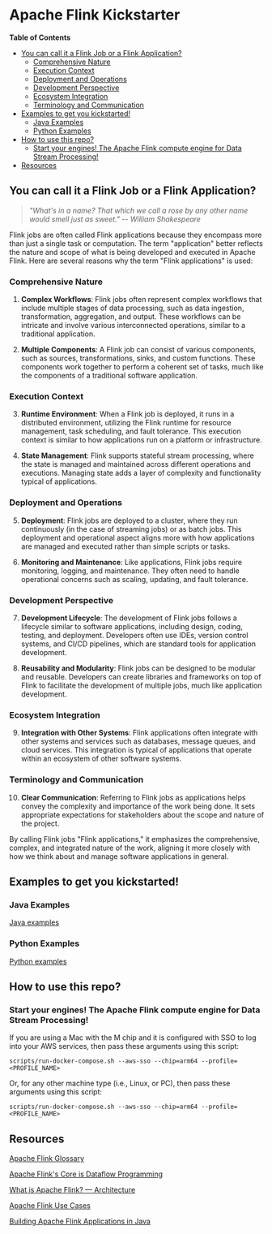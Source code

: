 # Apache Flink Kickstarter

**Table of Contents**

<!-- toc -->
+ [You can call it a Flink Job or a Flink Application?](#you-can-call-it-a-flink-job-or-a-flink-application)
    - [Comprehensive Nature](#comprehensive-nature)
    - [Execution Context](#execution-context)
    - [Deployment and Operations](#deployment-and-operations)
    - [Development Perspective](#development-perspective)
    - [Ecosystem Integration](#ecosystem-integration)
    - [Terminology and Communication](#terminology-and-communication)
+ [Examples to get you kickstarted!](#examples-to-get-you-kickstarted)
    - [Java Examples](#java-examples)
    - [Python Examples](#python-examples)
+ [How to use this repo?](#how-to-use-this-repo)
    + [Start your engines!  The Apache Flink compute engine for Data Stream Processing!](#start-your-engines--the-apache-flink-compute-engine-for-data-stream-processing)
+ [Resources](#resources)
<!-- tocstop -->

## You can call it a Flink Job or a Flink Application?

> _"What's in a name? That which we call a rose by any other name would smell just as sweet." -- William Shakespeare_

Flink jobs are often called Flink applications because they encompass more than just a single task or computation. The term "application" better reflects the nature and scope of what is being developed and executed in Apache Flink. Here are several reasons why the term "Flink applications" is used:

### Comprehensive Nature
1. **Complex Workflows**: Flink jobs often represent complex workflows that include multiple stages of data processing, such as data ingestion, transformation, aggregation, and output. These workflows can be intricate and involve various interconnected operations, similar to a traditional application.

2. **Multiple Components**: A Flink job can consist of various components, such as sources, transformations, sinks, and custom functions. These components work together to perform a coherent set of tasks, much like the components of a traditional software application.

### Execution Context
3. **Runtime Environment**: When a Flink job is deployed, it runs in a distributed environment, utilizing the Flink runtime for resource management, task scheduling, and fault tolerance. This execution context is similar to how applications run on a platform or infrastructure.

4. **State Management**: Flink supports stateful stream processing, where the state is managed and maintained across different operations and executions. Managing state adds a layer of complexity and functionality typical of applications.

### Deployment and Operations
5. **Deployment**: Flink jobs are deployed to a cluster, where they run continuously (in the case of streaming jobs) or as batch jobs. This deployment and operational aspect aligns more with how applications are managed and executed rather than simple scripts or tasks.

6. **Monitoring and Maintenance**: Like applications, Flink jobs require monitoring, logging, and maintenance. They often need to handle operational concerns such as scaling, updating, and fault tolerance.

### Development Perspective
7. **Development Lifecycle**: The development of Flink jobs follows a lifecycle similar to software applications, including design, coding, testing, and deployment. Developers often use IDEs, version control systems, and CI/CD pipelines, which are standard tools for application development.

8. **Reusability and Modularity**: Flink jobs can be designed to be modular and reusable. Developers can create libraries and frameworks on top of Flink to facilitate the development of multiple jobs, much like application development.

### Ecosystem Integration
9. **Integration with Other Systems**: Flink applications often integrate with other systems and services such as databases, message queues, and cloud services. This integration is typical of applications that operate within an ecosystem of other software systems.

### Terminology and Communication
10. **Clear Communication**: Referring to Flink jobs as applications helps convey the complexity and importance of the work being done. It sets appropriate expectations for stakeholders about the scope and nature of the project.

By calling Flink jobs "Flink applications," it emphasizes the comprehensive, complex, and integrated nature of the work, aligning it more closely with how we think about and manage software applications in general.

## Examples to get you kickstarted!

### Java Examples
[Java examples](java/README.md)

### Python Examples
[Python examples](python/README.md)

## How to use this repo?

### Start your engines!  The Apache Flink compute engine for Data Stream Processing!

If you are using a Mac with the M chip and it is configured with SSO to log into your AWS services, then pass these arguments using this script:
```
scripts/run-docker-compose.sh --aws-sso --chip=arm64 --profile=<PROFILE_NAME>
```

Or, for any other machine type (i.e., Linux, or PC), then pass these arguments using this script:
```
scripts/run-docker-compose.sh --aws-sso --chip=arm64 --profile=<PROFILE_NAME>
```

## Resources

[Apache Flink Glossary](https://github.com/j3-signalroom/j3-techstack-lexicon/blob/main/apache-flink-glossary.md)

[Apache Flink's Core is Dataflow Programming](https://en.wikipedia.org/wiki/Dataflow_programming)

[What is Apache Flink? — Architecture](https://flink.apache.org/what-is-flink/flink-architecture/)

[Apache Flink Use Cases](https://flink.apache.org/what-is-flink/use-cases/)

[Building Apache Flink Applications in Java](https://developer.confluent.io/courses/flink-java/overview/)
